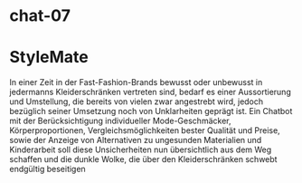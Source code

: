 # chat-07

# StyleMate

In einer Zeit in der Fast-Fashion-Brands bewusst oder unbewusst in jedermanns Kleiderschränken vertreten sind, bedarf es einer Aussortierung und Umstellung, die bereits von vielen zwar angestrebt wird, jedoch bezüglich seiner Umsetzung noch von Unklarheiten geprägt ist. Ein Chatbot mit der Berücksichtigung individueller Mode-Geschmäcker, Körperproportionen, Vergleichsmöglichkeiten bester Qualität und Preise, sowie der Anzeige von Alternativen zu ungesunden Materialien und Kinderarbeit soll diese Unsicherheiten nun übersichtlich aus dem Weg schaffen und die dunkle Wolke, die über den Kleiderschränken schwebt endgültig beseitigen
